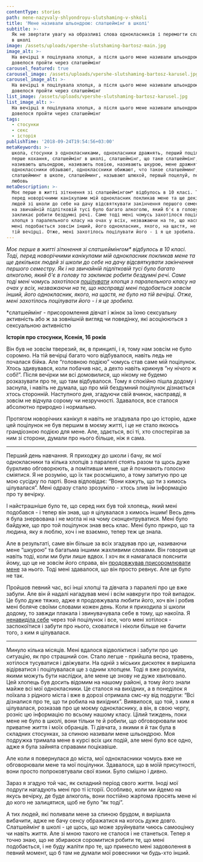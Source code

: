 ```yaml
---
contentType: stories
path: mene-nazyvaly-shlyondroyu-slutshaming-v-shkoli
title: 'Мене називали шльондрою: слатшеймінг в школі'
subtitle: >-
  Як не звертати увагу на образливі слова однокласників і перемогти слатшеймінг
  в школі
image: /assets/uploads/vpershe-slutshaming-bartosz-main.jpg
image_alt: >-
  На вечірці я поцілувала хлопця, а після цього мене називали шльондрою і мені
  довелося пройти через слатшеймінг
carousel_featured: true
carousel_image: /assets/uploads/vpershe-slutshaming-bartosz-karusel.jpg
carousel_image_alt: >-
  На вечірці я поцілувала хлопця, а після цього мене називали шльондрою і мені
  довелося пройти через слатшеймінг
list_image: /assets/uploads/vpershe-slutshaming-bartosz-karusel.jpg
list_image_alt: >-
  На вечірці я поцілувала хлопця, а після цього мене називали шльондрою і мені
  довелося пройти через слатшеймінг
tags:
  - стосунки
  - секс
  - історія
publishTime: '2018-09-24T19:54:56+03:00'
metaKeywords: >-
  школа, стосунки з однокласниками, однокласники дражнять, перший поцілунок,
  перше кохання, слатшеймінг в школі, слатшеймінг, що таке слатшеймінг,
  називають шльондрою, називають повією, називають шкурою, мене дражнять,
  одноклассники обзывают, одноклассники обижают, что такое слатшейминг,
  слатшейминг в школе, слатшейминг, называют шлюхой, первый поцелуй, первая
  любовь
metaDescription: >-
  Моє перше в житті зіткнення зі слатшеймінгом* відбулось в 10 класі. Тоді,
  перед новорічними канікулами мій однокласник покликав мене та ще декількох
  людей зі школи до себе на дачу відсвяткувати закінчення першого семестру. Як і
  на звичайній підлітковій тусі було багато алкоголю, який б'є в голову та
  закликає робити бездумні речі. Саме тоді мені чомусь захотілося поцілувати
  хлопця з паралельного класу на очах у всіх, незважаючи на те, що насправді
  мені подобається зовсім інший, його однокласник, якого, на щастя, не було на
  тій вечірці. Отже, мені захотілось поцілувати його - і я це зробила.
---
```

_Моє перше в житті зіткнення зі слатшеймінгом* відбулось в 10 класі. Тоді, перед новорічними канікулами мій однокласник покликав мене та ще декількох людей зі школи до себе на дачу відсвяткувати закінчення першого семестру. Як і на звичайній підлітковій тусі було багато алкоголю, який б'є в голову та закликає робити бездумні речі. Саме тоді мені чомусь захотілося _[поцілувати](https://vpershe.com/articles/pershyy-potsilunok-yak-pravylno-tsiluvatysya)_ хлопця з паралельного класу на очах у всіх, незважаючи на те, що насправді мені подобається зовсім інший, його однокласник, якого, на щастя, не було на тій вечірці. Отже, мені захотілось поцілувати його - і я це зробила._

*слатшеймінг - присоромлення дівчат і жінок за їхню сексуальну активність або ж за зовнішній вигляд чи поведінку, які асоціюються з сексуальною активністю

**Історія про стосунки, Ксенія, 16 років**

Він був не зовсім тверезий, як, в принципі, і я, тому нам зовсім не було соромно. На тій вечірці багато чого відбувалося, навіть ледь не почалася бійка. Але “головною подією” чомусь став саме мій поцілунок. Хтось здивувався, коли побачив нас, а дехто навіть крикнув “ну нічого ж собі!”. Після вечірки ми всі домовилися, що нікому не будемо розказувати про те, що там відбувалося. Тому я спокійно пішла додому і заснула, і навіть не думала, що про мій бездумний поцілунок дізнається хтось сторонній. Наступного дня, згадуючи свій вчинок, насправді, я зовсім не відчула сорому чи незручності. Здавалося, все сталося абсолютно природно і нормально. 

Протягом новорічних канікул я навіть не згадувала про цю історію, адже цей поцілунок не був першим в моєму житті, і це не стало якоюсь грандіозною подією для мене. Але, здається, всі ті, хто спостерігав за ним зі сторони, думали про нього більше, ніж я сама.

- - -

Перший день навчання. Я приходжу до школи і бачу, як мої однокласники та кілька хлопців з паралелі стоять разом та щось дуже бурхливо обговорюють, а помітивши мене, ще й починають голосно сміятися. Я не розумію, що їх так розсмішило, а тому запитую про це мою сусідку по парті. Вона відповідає: “Вони кажуть, що ти з кимось цілувалася”.  Мені одразу стало зрозуміло - хтось злив їм інформацію про ту вечірку.

І найстрашніше було те, що серед них був той хлопець, який мені подобався - і тепер він знав, що я цілувалася з кимось іншим! Весь день я була знервована і не могла ні на чому сконцентруватися. Мені було байдуже, що про той поцілунок знав весь клас. Мені було прикро, що та людина, яку я люблю, хоч і не взаємно, тепер теж це знала. 

Але в результаті, саме він більше за всіх згадував про це, називаючи мене “шкурою” та багатьма іншими жахливими словами. Він говорив це навіть тоді, коли ми були лише вдвох. І хоч як я намагалася пояснити йому, що це не зовсім його справа, він [продовжував присоромлювати мене](https://vpershe.com/articles/vse-skladno-toksychni-stosunky) за нього. Тоді мені здавалося, що він просто ревнує. Але це було не так. 

Пройшов певний час, всі інші хлопці та дівчата з паралелі про це вже забули. Але він й надалі нагадував мені і всім навкруги про той випадок. Це було дуже тяжко, адже я продовжувала любити його, хоч він і робив мені боляче своїми словами кожен день. Коли я приходила зі школи додому, то завжди плакала і звинувачувала себе в тому, що накоїла. Я [ненавиділа себе](https://vpershe.com/articles/mene-nikhto-ne-rozumiye-i-meni-samotnio) через той поцілунок і все, чого мені хотілося - заспокоїтися і забути про нього, сховатися і ніколи більше не бачити того, з ким я цілувалася.

- - -

Минуло кілька місяців. Мені вдалося відволіктися і забути про цю ситуацію, як про страшний сон. Стало легше - прийшла весна, травень, хотілося тусуватися і двіжувати. На одній з міських дискотек я вирішила відірватися і поцілувалася ще з одним хлопцем. Тоді я вже розуміла, якими можуть бути наслідки, але мене це знову не дуже хвилювало. Цей хлопець був досить відомим на нашому районі, а тому його знали майже всі мої однокласники. Це сталося на вихідних, а в понеділок я поїхала з рідного міста і вже в дорозі отримала смс-ку від подруги: “Всі дізналися про те, що ти робила на вихідних”. Виявилося, що той, з ким я цілувалася, розказав про це моєму однокласнику, а він, в свою чергу, розніс цю інформацію по всьому нашому класу. Цілий тиждень, поки мене не було в школі, вони тільки те й робили, що обговорювали моє приватне життя і моїх обранців. Ті дівчата, з якими я й так була в складних стосунках, за спиною називали мене шльондрою. Моя подружка тримала мене в курсі всіх цих подій, але мені було все одно, адже я була зайнята справами поцікавіше. 

Але коли я повернулася до міста, мої однокласники чомусь вже не обговорювали мене та мої поцілунки. Здавалося, що в моїй присутності, вони просто попроковтували свої язики. Було смішно і дивно. 

Зараз я згадую той час, як складний період свого життя. Іноді мої подруги нагадують мені про ті історії. Особливо, коли ми йдемо на якусь вечірку, де буде алкоголь, вони постійно жартома просять мене ні до кого не залицятися, щоб не було “як тоді”. 

А тих людей, які поливали мене за спиною брудом, я вирішила вибачити, адже не бачу сенсу ображатися на когось дуже довго. Слатшеймінг в школі - це щось, що може зруйнувати чиюсь самооцінку чи навіть життя. Але зі мною такого не сталося і не станеться. Тепер я точно знаю, що не збираюся соромитися робити те, що мені подобається, і не буду жаліти про те, що принесло мені задоволення в певний момент, що б там не думали мої ровесники чи будь-хто інший.

